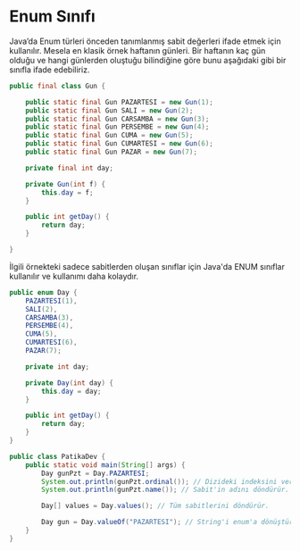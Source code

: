 # Enum Sınıfı

Java’da Enum türleri önceden tanımlanmış sabit değerleri ifade etmek için kullanılır. Mesela en klasik örnek haftanın günleri. Bir haftanın kaç gün olduğu ve hangi günlerden oluştuğu bilindiğine göre bunu aşağıdaki gibi bir sınıfla ifade edebiliriz.
```java
public final class Gun {

    public static final Gun PAZARTESI = new Gun(1);
    public static final Gun SALI = new Gun(2);
    public static final Gun CARSAMBA = new Gun(3);
    public static final Gun PERSEMBE = new Gun(4);
    public static final Gun CUMA = new Gun(5);
    public static final Gun CUMARTESI = new Gun(6);
    public static final Gun PAZAR = new Gun(7);

    private final int day;

    private Gun(int f) {
        this.day = f;
    }

    public int getDay() {
        return day;
    }

}
```
İlgili örnekteki sadece sabitlerden oluşan sınıflar için Java'da ENUM sınıflar kullanılır ve kullanımı daha kolaydır.
```java
public enum Day {
    PAZARTESI(1),
    SALI(2),
    CARSAMBA(3),
    PERSEMBE(4),
    CUMA(5),
    CUMARTESI(6),
    PAZAR(7);

    private int day;

    private Day(int day) {
        this.day = day;
    }

    public int getDay() {
        return day;
    }
}
```
```java
public class PatikaDev {
    public static void main(String[] args) {
        Day gunPzt = Day.PAZARTESI;
        System.out.println(gunPzt.ordinal()); // Dizideki indeksini verir.
        System.out.println(gunPzt.name()); // Sabit'in adını döndürür.

        Day[] values = Day.values(); // Tüm sabitlerini döndürür.

        Day gun = Day.valueOf("PAZARTESI"); // String'i enum'a dönüştürür.
    }
}
```